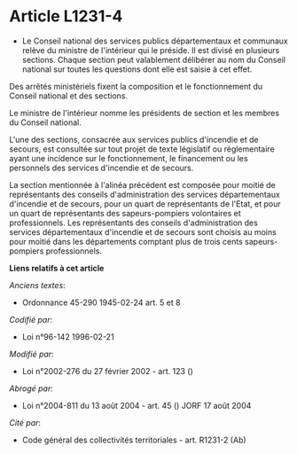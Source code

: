 # Article L1231-4

- Le Conseil national des services publics départementaux et communaux relève du ministre de l'intérieur qui le préside. Il
est divisé en plusieurs sections. Chaque section peut valablement délibérer au nom du Conseil national sur toutes les
questions dont elle est saisie à cet effet.

Des arrêtés ministériels fixent la composition et le fonctionnement du Conseil national et des sections.

Le ministre de l'intérieur nomme les présidents de section et les membres du Conseil national.

L'une des sections, consacrée aux services publics d'incendie et de secours, est consultée sur tout projet de texte
législatif ou réglementaire ayant une incidence sur le fonctionnement, le financement ou les personnels des services
d'incendie et de secours.

La section mentionnée à l'alinéa précédent est composée pour moitié de représentants des conseils d'administration des
services départementaux d'incendie et de secours, pour un quart de représentants de l'Etat, et pour un quart de représentants
des sapeurs-pompiers volontaires et professionnels. Les représentants des conseils d'administration des services
départementaux d'incendie et de secours sont choisis au moins pour moitié dans les départements comptant plus de trois cents
sapeurs-pompiers professionnels.

**Liens relatifs à cet article**

_Anciens textes_:

  - Ordonnance 45-290 1945-02-24 art. 5 et 8

_Codifié par_:

  - Loi n°96-142 1996-02-21

_Modifié par_:

  - Loi n°2002-276 du 27 février 2002 - art. 123 ()

_Abrogé par_:

  - Loi n°2004-811 du 13 août 2004 - art. 45 () JORF 17 août 2004

_Cité par_:

  - Code général des collectivités territoriales - art. R1231-2 (Ab)

